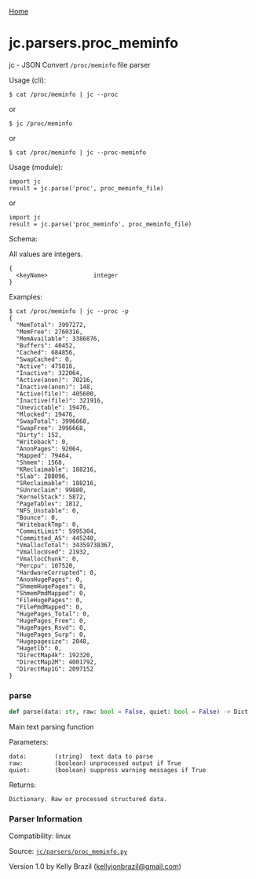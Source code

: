 [Home](https://kellyjonbrazil.github.io/jc/)
<a id="jc.parsers.proc_meminfo"></a>

# jc.parsers.proc_meminfo

jc - JSON Convert `/proc/meminfo` file parser

Usage (cli):

    $ cat /proc/meminfo | jc --proc

or

    $ jc /proc/meminfo

or

    $ cat /proc/meminfo | jc --proc-meminfo

Usage (module):

    import jc
    result = jc.parse('proc', proc_meminfo_file)

or

    import jc
    result = jc.parse('proc_meminfo', proc_meminfo_file)

Schema:

All values are integers.

    {
      <keyName>             integer
    }

Examples:

    $ cat /proc/meminfo | jc --proc -p
    {
      "MemTotal": 3997272,
      "MemFree": 2760316,
      "MemAvailable": 3386876,
      "Buffers": 40452,
      "Cached": 684856,
      "SwapCached": 0,
      "Active": 475816,
      "Inactive": 322064,
      "Active(anon)": 70216,
      "Inactive(anon)": 148,
      "Active(file)": 405600,
      "Inactive(file)": 321916,
      "Unevictable": 19476,
      "Mlocked": 19476,
      "SwapTotal": 3996668,
      "SwapFree": 3996668,
      "Dirty": 152,
      "Writeback": 0,
      "AnonPages": 92064,
      "Mapped": 79464,
      "Shmem": 1568,
      "KReclaimable": 188216,
      "Slab": 288096,
      "SReclaimable": 188216,
      "SUnreclaim": 99880,
      "KernelStack": 5872,
      "PageTables": 1812,
      "NFS_Unstable": 0,
      "Bounce": 0,
      "WritebackTmp": 0,
      "CommitLimit": 5995304,
      "Committed_AS": 445240,
      "VmallocTotal": 34359738367,
      "VmallocUsed": 21932,
      "VmallocChunk": 0,
      "Percpu": 107520,
      "HardwareCorrupted": 0,
      "AnonHugePages": 0,
      "ShmemHugePages": 0,
      "ShmemPmdMapped": 0,
      "FileHugePages": 0,
      "FilePmdMapped": 0,
      "HugePages_Total": 0,
      "HugePages_Free": 0,
      "HugePages_Rsvd": 0,
      "HugePages_Surp": 0,
      "Hugepagesize": 2048,
      "Hugetlb": 0,
      "DirectMap4k": 192320,
      "DirectMap2M": 4001792,
      "DirectMap1G": 2097152
    }

<a id="jc.parsers.proc_meminfo.parse"></a>

### parse

```python
def parse(data: str, raw: bool = False, quiet: bool = False) -> Dict
```

Main text parsing function

Parameters:

    data:        (string)  text data to parse
    raw:         (boolean) unprocessed output if True
    quiet:       (boolean) suppress warning messages if True

Returns:

    Dictionary. Raw or processed structured data.

### Parser Information
Compatibility:  linux

Source: [`jc/parsers/proc_meminfo.py`](https://github.com/kellyjonbrazil/jc/blob/master/jc/parsers/proc_meminfo.py)

Version 1.0 by Kelly Brazil (kellyjonbrazil@gmail.com)
